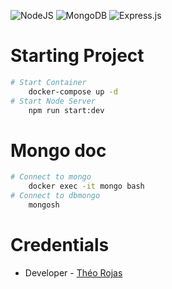 ![NodeJS](https://img.shields.io/badge/node.js-6DA55F?style=for-the-badge&logo=node.js&logoColor=white)
![MongoDB](https://img.shields.io/badge/MongoDB-%234ea94b.svg?style=for-the-badge&logo=mongodb&logoColor=white)
![Express.js](https://img.shields.io/badge/express.js-%23404d59.svg?style=for-the-badge&logo=express&logoColor=%2361DAFB)

# Starting Project 
```bash
# Start Container 
    docker-compose up -d
# Start Node Server
    npm run start:dev
```

# Mongo doc
```bash	
# Connect to mongo
    docker exec -it mongo bash
# Connect to dbmongo
    mongosh
```


# Credentials
- Developer - [Théo Rojas](https://github.com/Ziao000)